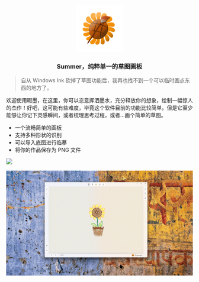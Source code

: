 <p align="center">
    <img src="Summer/Assets/Icon/Logo2.png" alt="logo" height="128" width="128"/>
</p>

<h3 align="center">Summer，纯粹单一的草图画板</h3>

> 自从 Windows Ink 砍掉了草图功能后，我再也找不到一个可以临时画点东西的地方了。

欢迎使用暇墨，在这里，你可以恣意挥洒墨水，充分释放你的想象，绘制一幅惊人的杰作！好吧，这可能有些难度，毕竟这个软件目前的功能比较简单。但是它至少能够让你记下灵感瞬间，或者梳理思考过程，或者...画个简单的草图。

- 一个流畅简单的画板
- 支持多种形状的识别
- 可以导入底图进行临摹
- 将你的作品保存为 PNG 文件

<a href="https://apps.microsoft.com/detail/9n409xq59vct?mode=full">
	<img src="https://get.microsoft.com/images/zh-cn%20light.svg" width="200"/>
</a>

![截图](Summer/Assets/Store/screenshot.png)
